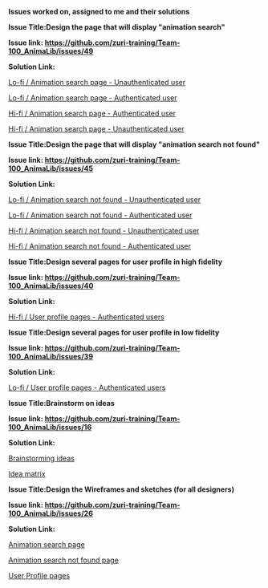 **Issues worked on, assigned to me and their solutions**

**Issue Title:Design the page that will display "animation search"**

**Issue link: https://github.com/zuri-training/Team-100_AnimaLib/issues/49**

**Solution Link:**

[Lo-fi / Animation search page - Unauthenticated user](https://www.figma.com/file/VLaolzmNxT8lx7uBMsYVMz/Team-100_AnimaLib?node-id=2922%3A22300)

[Lo-fi / Animation search page - Authenticated user](https://www.figma.com/file/VLaolzmNxT8lx7uBMsYVMz/Team-100_AnimaLib?node-id=2882%3A31098)

[Hi-fi / Animation search page - Authenticated user](https://www.figma.com/file/VLaolzmNxT8lx7uBMsYVMz/Team-100_AnimaLib?node-id=2712%3A115033)

[Hi-fi / Animation search page - Unauthenticated user](https://www.figma.com/file/VLaolzmNxT8lx7uBMsYVMz/Team-100_AnimaLib?node-id=2753%3A54907)

**Issue Title:Design the page that will display "animation search not found"**

**Issue link: https://github.com/zuri-training/Team-100_AnimaLib/issues/45**

**Solution Link:**

[Lo-fi / Animation search not found - Unauthenticated user](https://www.figma.com/file/VLaolzmNxT8lx7uBMsYVMz/Team-100_AnimaLib?node-id=2882%3A24355)

[Lo-fi / Animation search not found - Authenticated user](https://www.figma.com/file/VLaolzmNxT8lx7uBMsYVMz/Team-100_AnimaLib?node-id=2882%3A31083)

[Hi-fi / Animation search not found - Unauthenticated user](https://www.figma.com/file/VLaolzmNxT8lx7uBMsYVMz/Team-100_AnimaLib?node-id=2712%3A114847)

[Hi-fi / Animation search not found - Authenticated user](https://www.figma.com/file/VLaolzmNxT8lx7uBMsYVMz/Team-100_AnimaLib?node-id=2753%3A55293)

**Issue Title:Design several pages for user profile in high fidelity**

**Issue link: https://github.com/zuri-training/Team-100_AnimaLib/issues/40**

**Solution Link:**

[Hi-fi / User profile pages - Authenticated users](https://www.figma.com/file/VLaolzmNxT8lx7uBMsYVMz/Team-100_AnimaLib?node-id=2712%3A29511)

**Issue Title:Design several pages for user profile in low fidelity**

**Issue link: https://github.com/zuri-training/Team-100_AnimaLib/issues/39**

**Solution Link:**

[Lo-fi / User profile pages - Authenticated users](https://www.figma.com/file/VLaolzmNxT8lx7uBMsYVMz/Team-100_AnimaLib?node-id=2678%3A65859)

**Issue Title:Brainstorm on ideas**

**Issue link: https://github.com/zuri-training/Team-100_AnimaLib/issues/16**

**Solution Link:**

[Brainstorming ideas](https://www.figma.com/file/VLaolzmNxT8lx7uBMsYVMz/Team-100_AnimaLib?node-id=2880%3A27332)

[Idea matrix](https://www.figma.com/file/VLaolzmNxT8lx7uBMsYVMz/Team-100_AnimaLib?node-id=2730%3A47674)

**Issue Title:Design the Wireframes and sketches (for all designers)**

**Issue link: https://github.com/zuri-training/Team-100_AnimaLib/issues/26**

**Solution Link:**

[Animation search page](https://www.figma.com/file/VLaolzmNxT8lx7uBMsYVMz/Team-100_AnimaLib?node-id=2882%3A26110)

[Animation search not found page](https://www.figma.com/file/VLaolzmNxT8lx7uBMsYVMz/Team-100_AnimaLib?node-id=2882%3A26051)

[User Profile pages](https://www.figma.com/file/VLaolzmNxT8lx7uBMsYVMz/Team-100_AnimaLib?node-id=2678%3A65859)
